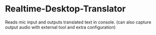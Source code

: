 # Realtime-Desktop-Translator
Reads mic input and outputs translated text in console. (can also capture output audio with external tool and extra configuration)
